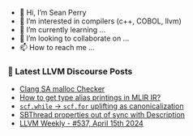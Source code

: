 - 👋 Hi, I’m Sean Perry
- 👀 I’m interested in compilers (c++, COBOL, llvm)
- 🌱 I’m currently learning ...
- 💞️ I’m looking to collaborate on ...
- 📫 How to reach me ...

<!---
s66perry/s66perry is a ✨ special ✨ repository because its `README.md` (this file) appears on your GitHub profile.
You can click the Preview link to take a look at your changes.
--->
### 📕 Latest LLVM Discourse Posts

<!-- DISCOURSE-LLVM:START -->
- [Clang SA malloc Checker](https://discourse.llvm.org/t/clang-sa-malloc-checker/78260#post_3)
- [How to get type alias printings in MLIR IR?](https://discourse.llvm.org/t/how-to-get-type-alias-printings-in-mlir-ir/78372#post_2)
- [`scf.while` -&gt; `scf.for` uplifting as canonicalization](https://discourse.llvm.org/t/scf-while-scf-for-uplifting-as-canonicalization/78370#post_7)
- [SBThread properties out of sync with Description](https://discourse.llvm.org/t/sbthread-properties-out-of-sync-with-description/78362#post_5)
- [LLVM Weekly - #537, April 15th 2024](https://discourse.llvm.org/t/llvm-weekly-537-april-15th-2024/78365#post_3)
<!-- DISCOURSE-LLVM:END -->
